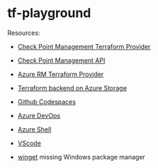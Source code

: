 # tf-playground

Resources:

- [Check Point Management Terraform Provider](https://registry.terraform.io/providers/CheckPointSW/checkpoint/latest/docs)
- [Check Point Management API](https://sc1.checkpoint.com/documents/latest/APIs/#introduction~v1.9.1%20)

- [Azure RM Terraform Provider](https://registry.terraform.io/providers/hashicorp/azurerm/latest/docs)
- [Terraform backend on Azure Storage](https://docs.microsoft.com/en-us/azure/developer/terraform/store-state-in-azure-storage)

- [Github Codespaces](https://github.com/codespaces)
- [Azure DevOps](https://dev.azure.com/)
- [Azure Shell](https://shell.azure.com/)
- [VScode](https://code.visualstudio.com/)
- [winget](https://learn.microsoft.com/en-us/windows/package-manager/winget/#install-winget) missing Windows package manager